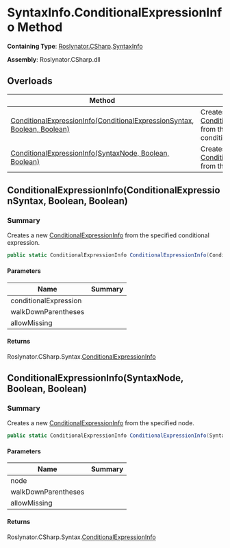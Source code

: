 # SyntaxInfo\.ConditionalExpressionInfo Method

**Containing Type**: [Roslynator.CSharp](../../README.md)\.[SyntaxInfo](../README.md)

**Assembly**: Roslynator\.CSharp\.dll

## Overloads

| Method | Summary |
| ------ | ------- |
| [ConditionalExpressionInfo(ConditionalExpressionSyntax, Boolean, Boolean)](#Roslynator_CSharp_SyntaxInfo_ConditionalExpressionInfo_Microsoft_CodeAnalysis_CSharp_Syntax_ConditionalExpressionSyntax_System_Boolean_System_Boolean_) | Creates a new [ConditionalExpressionInfo](../../Syntax/ConditionalExpressionInfo/README.md) from the specified conditional expression\. |
| [ConditionalExpressionInfo(SyntaxNode, Boolean, Boolean)](#Roslynator_CSharp_SyntaxInfo_ConditionalExpressionInfo_Microsoft_CodeAnalysis_SyntaxNode_System_Boolean_System_Boolean_) | Creates a new [ConditionalExpressionInfo](../../Syntax/ConditionalExpressionInfo/README.md) from the specified node\. |

## ConditionalExpressionInfo\(ConditionalExpressionSyntax, Boolean, Boolean\)<a name="Roslynator_CSharp_SyntaxInfo_ConditionalExpressionInfo_Microsoft_CodeAnalysis_CSharp_Syntax_ConditionalExpressionSyntax_System_Boolean_System_Boolean_"></a>

### Summary

Creates a new [ConditionalExpressionInfo](../../Syntax/ConditionalExpressionInfo/README.md) from the specified conditional expression\.

```csharp
public static ConditionalExpressionInfo ConditionalExpressionInfo(ConditionalExpressionSyntax conditionalExpression, bool walkDownParentheses = true, bool allowMissing = false)
```

#### Parameters

| Name | Summary |
| ---- | ------- |
| conditionalExpression | |
| walkDownParentheses | |
| allowMissing | |

#### Returns

Roslynator\.CSharp\.Syntax\.[ConditionalExpressionInfo](../../Syntax/ConditionalExpressionInfo/README.md)

## ConditionalExpressionInfo\(SyntaxNode, Boolean, Boolean\)<a name="Roslynator_CSharp_SyntaxInfo_ConditionalExpressionInfo_Microsoft_CodeAnalysis_SyntaxNode_System_Boolean_System_Boolean_"></a>

### Summary

Creates a new [ConditionalExpressionInfo](../../Syntax/ConditionalExpressionInfo/README.md) from the specified node\.

```csharp
public static ConditionalExpressionInfo ConditionalExpressionInfo(SyntaxNode node, bool walkDownParentheses = true, bool allowMissing = false)
```

#### Parameters

| Name | Summary |
| ---- | ------- |
| node | |
| walkDownParentheses | |
| allowMissing | |

#### Returns

Roslynator\.CSharp\.Syntax\.[ConditionalExpressionInfo](../../Syntax/ConditionalExpressionInfo/README.md)

